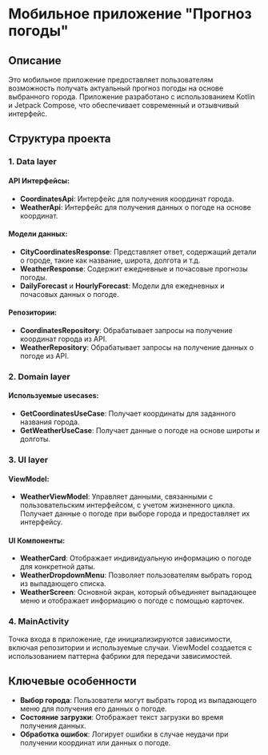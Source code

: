 # Мобильное приложение "Прогноз погоды"

## Описание
Это мобильное приложение предоставляет пользователям возможность получать актуальный прогноз погоды на основе выбранного города. Приложение разработано с использованием Kotlin и Jetpack Compose, что обеспечивает современный и отзывчивый интерфейс.

## Структура проекта

### 1. Data layer

#### API Интерфейсы:
- **CoordinatesApi**: Интерфейс для получения координат города.
- **WeatherApi**: Интерфейс для получения данных о погоде на основе координат.

#### Модели данных:
- **CityCoordinatesResponse**: Представляет ответ, содержащий детали о городе, такие как название, широта, долгота и т.д.
- **WeatherResponse**: Содержит ежедневные и почасовые прогнозы погоды.
- **DailyForecast** и **HourlyForecast**: Модели для ежедневных и почасовых данных о погоде.

#### Репозитории:
- **CoordinatesRepository**: Обрабатывает запросы на получение координат города из API.
- **WeatherRepository**: Обрабатывает запросы на получение данных о погоде из API.

### 2. Domain layer

#### Используемые usecases:
- **GetCoordinatesUseCase**: Получает координаты для заданного названия города.
- **GetWeatherUseCase**: Получает данные о погоде на основе широты и долготы.

### 3. UI layer

#### ViewModel:
- **WeatherViewModel**: Управляет данными, связанными с пользовательским интерфейсом, с учетом жизненного цикла. Получает данные о погоде при выборе города и предоставляет их интерфейсу.

#### UI Компоненты:
- **WeatherCard**: Отображает индивидуальную информацию о погоде для конкретной даты.
- **WeatherDropdownMenu**: Позволяет пользователям выбрать город из выпадающего списка.
- **WeatherScreen**: Основной экран, который объединяет выпадающее меню и отображает информацию о погоде с помощью карточек.

### 4. MainActivity
Точка входа в приложение, где инициализируются зависимости, включая репозитории и используемые случаи. ViewModel создается с использованием паттерна фабрики для передачи зависимостей.

## Ключевые особенности
- **Выбор города**: Пользователи могут выбрать город из выпадающего меню для получения его данных о погоде.
- **Состояние загрузки**: Отображает текст загрузки во время получения данных.
- **Обработка ошибок**: Логирует ошибки в случае неудачи при получении координат или данных о погоде.

